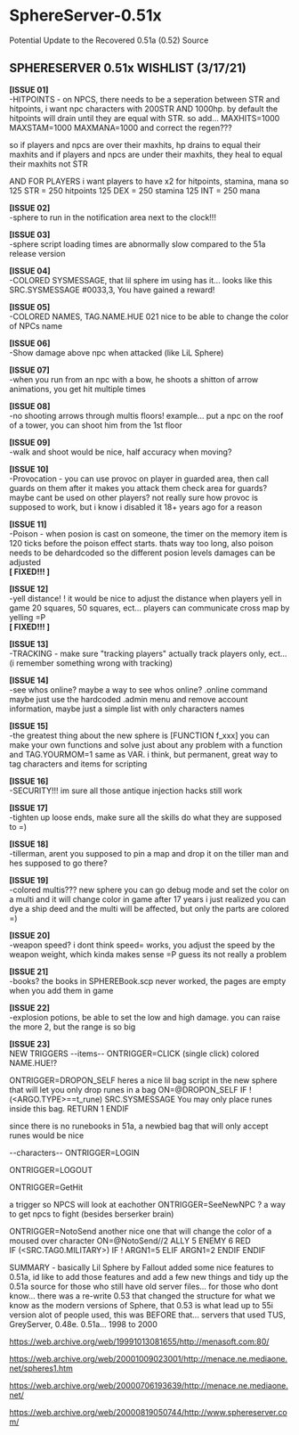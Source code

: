 # SphereServer-0.51x
Potential Update to the Recovered 0.51a (0.52) Source

SPHERESERVER 0.51x  WISHLIST  (3/17/21)
-----------------------------
<b>[ISSUE 01]</b><BR>
-HITPOINTS - on NPCS, there needs to be a seperation between STR and hitpoints, 
i want npc characters with 200STR AND 1000hp.
by default the hitpoints will drain until they are equal with STR. so add...
MAXHITS=1000
MAXSTAM=1000
MAXMANA=1000
and correct the regen???

so if players and npcs are over their maxhits, hp drains to equal their maxhits
and if players and npcs are under their maxhits, they heal to equal their maxhits not STR

AND FOR PLAYERS i want players to have x2 for hitpoints, stamina, mana
so 
125 STR = 250 hitpoints
125 DEX = 250 stamina
125 INT = 250 mana


<b>[ISSUE 02]</b><BR>
-sphere to run in the notification area next to the clock!!!


<b>[ISSUE 03]</b><BR>
-sphere script loading times are abnormally slow compared to the 51a release version


<b>[ISSUE 04]</b><BR>
-COLORED SYSMESSAGE, that lil sphere im using has it... looks like this
SRC.SYSMESSAGE #0033,3, You have gained a reward!

<b>[ISSUE 05]</b><BR>
-COLORED NAMES, TAG.NAME.HUE 021   nice to be able to change the color of NPCs name


<b>[ISSUE 06]</b><BR>
-Show damage above npc when attacked  (like LiL Sphere)


<b>[ISSUE 07]</b><BR>
-when you run from an npc with a bow, he shoots a shitton of arrow animations,  you get hit multiple times


<b>[ISSUE 08]</b><BR>
-no shooting arrows through multis floors!
example... put a npc on the roof of a tower, you can shoot him from the 1st floor


<b>[ISSUE 09]</b><BR>
-walk and shoot would be nice, half accuracy when moving?


<b>[ISSUE 10]</b><BR>
-Provocation - you can use provoc on player in guarded area, then call guards on them after it makes you attack them
check area for guards?  maybe cant be used on other players?  not really sure how provoc is supposed to work,
but i know i disabled it 18+ years ago for a reason


<b>[ISSUE 11]</b><BR>
-Poison - when posion is cast on someone, the timer on the memory item is 120 ticks before the poison effect starts.
thats way too long, also poison needs to be dehardcoded so the different posion levels damages can be adjusted
	<BR><b>[ FIXED!!! ]</b>   


<b>[ISSUE 12]</b><BR>
-yell distance! ! it would be nice to adjust the distance when players yell in game 20 squares, 50 squares, ect...
players can communicate cross map by yelling =P
<BR><b>[ FIXED!!! ]</b> 


<b>[ISSUE 13]</b><BR>
-TRACKING - make sure "tracking players" actually track players only, ect... (i remember something wrong with tracking)


<b>[ISSUE 14]</b><BR>
-see whos online?  maybe a way to see whos online?  .online command
maybe just use the hardcoded .admin menu and remove account information, maybe just a simple list with only characters names


<b>[ISSUE 15]</b><BR>
-the greatest thing about the new sphere is [FUNCTION  f_xxx]
you can make your own functions and solve just about any problem with a function
and TAG.YOURMOM=1 same as VAR. i think, but permanent, great way to tag characters and items for scripting


<b>[ISSUE 16]</b><BR>
-SECURITY!!! im sure all those antique injection hacks still work


<b>[ISSUE 17]</b><BR>
-tighten up loose ends, make sure all the skills do what they are supposed to =)


<b>[ISSUE 18]</b><BR>
-tillerman, arent you supposed to pin a map and drop it on the tiller man and hes supposed to go there?


<b>[ISSUE 19]</b><BR>
-colored multis??? new sphere you can go debug mode and set the color on a multi and it will change color in game
after 17 years i just realized you can dye a ship deed and the multi will be affected, but only the parts are colored =)


<b>[ISSUE 20]</b><BR>
-weapon speed? i dont think speed= works, you adjust the speed by the weapon weight, which kinda makes sense =P
guess its not really a problem


<b>[ISSUE 21]</b><BR>
-books?  the books in SPHEREBook.scp never worked, the pages are empty when you add them in game


<b>[ISSUE 22]</b><BR>
-explosion potions, be able to set the low and high damage. you can raise the more 2, but the range is so big


<b>[ISSUE 23]</b><BR>
NEW TRIGGERS
--items--
ONTRIGGER=CLICK  (single click)  colored  NAME.HUE!?

ONTRIGGER=DROPON_SELF
	heres a nice lil bag script in the new sphere that will let you only drop runes in a bag
	ON=@DROPON_SELF
	IF !(<ARGO.TYPE>==t_rune)
	SRC.SYSMESSAGE You may only place runes inside this bag.
	RETURN 1
	ENDIF

since there is no runebooks in 51a, a newbied bag that will only accept runes would be nice

--characters--
ONTRIGGER=LOGIN

ONTRIGGER=LOGOUT

ONTRIGGER=GetHit

a trigger so NPCS will look at eachother ONTRIGGER=SeeNewNPC ?  a way to get npcs to fight (besides berserker brain)

ONTRIGGER=NotoSend
another nice one that will change the color of a moused over character
	ON=@NotoSend//2 ALLY 5 ENEMY 6 RED	
	IF (<SRC.TAG0.MILITARY>)
	 IF !<GUILD>
		ARGN1=5
		ELIF <GUILD>
		ARGN1=2
		ENDIF
	ENDIF
  
  
  SUMMARY - basically Lil Sphere by Fallout added some nice features to 0.51a, id like to add those features
  and add a few new things and tidy up the 0.51a source for those who still have old server files...
  for those who dont know... there was a re-write 0.53 that changed the structure for what we know as the modern versions of Sphere, that
  0.53 is what lead up to 55i version alot of people used, this was BEFORE that... servers that used TUS, GreyServer, 0.48e. 0.51a... 1998 to 2000
  
https://web.archive.org/web/19991013081655/http://menasoft.com:80/

https://web.archive.org/web/20001009023001/http://menace.ne.mediaone.net/spheres1.htm

https://web.archive.org/web/20000706193639/http://menace.ne.mediaone.net/

https://web.archive.org/web/20000819050744/http://www.sphereserver.com/
